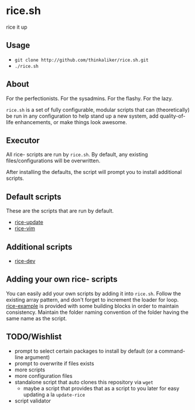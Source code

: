 # rice.sh
rice it up

## Usage

- `git clone http://github.com/thinkaliker/rice.sh.git` 
- `./rice.sh` 

## About
For the perfectionists. For the sysadmins. For the flashy. For the lazy.

`rice.sh` is a set of fully configurable, modular scripts that can (theoretically) be run in any configuration to help stand up a new system, add quality-of-life enhancements, or make things look awesome.

## Executor
All rice- scripts are run by `rice.sh`. By default, any existing files/configurations will be overwritten.

After installing the defaults, the script will prompt you to install additional scripts.

## Default scripts
These are the scripts that are run by default.

- [rice-update](/rice-update) 
- [rice-vim](/rice-vim)

## Additional scripts

- [rice-dev](/rice-dev)

## Adding your own rice- scripts
You can easily add your own scripts by adding it into `rice.sh`. Follow the existing array pattern, and don't forget to increment the loader for loop. [rice-example](/rice-example) is provided with some building blocks in order to maintain consistency. Maintain the folder naming convention of the folder having the same name as the script.

## TODO/Wishlist
- prompt to select certain packages to install by default (or a command-line argument)
- prompt to overwrite if files exists
- more scripts
- more configuration files
- standalone script that auto clones this repository via `wget`
    - maybe a script that provides that as a script to you later for easy updating a la `update-rice`
- script validator
